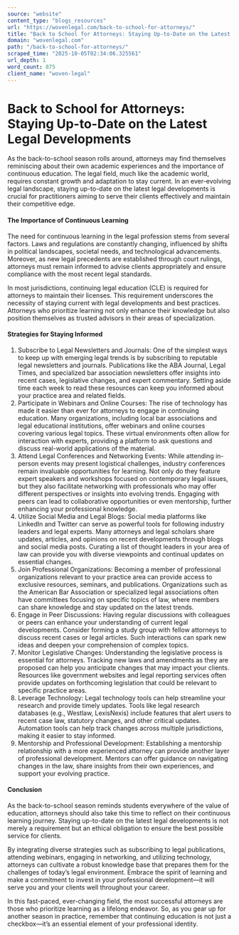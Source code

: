 ```yaml
---
source: "website"
content_type: "blogs_resources"
url: "https://wovenlegal.com/back-to-school-for-attorneys/"
title: "Back to School for Attorneys: Staying Up-to-Date on the Latest Legal Developments"
domain: "wovenlegal.com"
path: "/back-to-school-for-attorneys/"
scraped_time: "2025-10-05T02:34:06.325561"
url_depth: 1
word_count: 875
client_name: "woven-legal"
---
```


# Back to School for Attorneys: Staying Up-to-Date on the Latest Legal Developments

As the back-to-school season rolls around, attorneys may find themselves reminiscing about their own academic experiences and the importance of continuous education. The legal field, much like the academic world, requires constant growth and adaptation to stay current. In an ever-evolving legal landscape, staying up-to-date on the latest legal developments is crucial for practitioners aiming to serve their clients effectively and maintain their competitive edge.

#### The Importance of Continuous Learning

The need for continuous learning in the legal profession stems from several factors. Laws and regulations are constantly changing, influenced by shifts in political landscapes, societal needs, and technological advancements. Moreover, as new legal precedents are established through court rulings, attorneys must remain informed to advise clients appropriately and ensure compliance with the most recent legal standards.

In most jurisdictions, continuing legal education (CLE) is required for attorneys to maintain their licenses. This requirement underscores the necessity of staying current with legal developments and best practices. Attorneys who prioritize learning not only enhance their knowledge but also position themselves as trusted advisors in their areas of specialization.

#### Strategies for Staying Informed

1.  Subscribe to Legal Newsletters and Journals: One of the simplest ways to keep up with emerging legal trends is by subscribing to reputable legal newsletters and journals. Publications like the ABA Journal, Legal Times, and specialized bar association newsletters offer insights into recent cases, legislative changes, and expert commentary. Setting aside time each week to read these resources can keep you informed about your practice area and related fields.
2.  Participate in Webinars and Online Courses: The rise of technology has made it easier than ever for attorneys to engage in continuing education. Many organizations, including local bar associations and legal educational institutions, offer webinars and online courses covering various legal topics. These virtual environments often allow for interaction with experts, providing a platform to ask questions and discuss real-world applications of the material.
3.  Attend Legal Conferences and Networking Events: While attending in-person events may present logistical challenges, industry conferences remain invaluable opportunities for learning. Not only do they feature expert speakers and workshops focused on contemporary legal issues, but they also facilitate networking with professionals who may offer different perspectives or insights into evolving trends. Engaging with peers can lead to collaborative opportunities or even mentorship, further enhancing your professional knowledge.
4.  Utilize Social Media and Legal Blogs: Social media platforms like LinkedIn and Twitter can serve as powerful tools for following industry leaders and legal experts. Many attorneys and legal scholars share updates, articles, and opinions on recent developments through blogs and social media posts. Curating a list of thought leaders in your area of law can provide you with diverse viewpoints and continual updates on essential changes.
5.  Join Professional Organizations: Becoming a member of professional organizations relevant to your practice area can provide access to exclusive resources, seminars, and publications. Organizations such as the American Bar Association or specialized legal associations often have committees focusing on specific topics of law, where members can share knowledge and stay updated on the latest trends.
6.  Engage in Peer Discussions: Having regular discussions with colleagues or peers can enhance your understanding of current legal developments. Consider forming a study group with fellow attorneys to discuss recent cases or legal articles. Such interactions can spark new ideas and deepen your comprehension of complex topics.
7.  Monitor Legislative Changes: Understanding the legislative process is essential for attorneys. Tracking new laws and amendments as they are proposed can help you anticipate changes that may impact your clients. Resources like government websites and legal reporting services often provide updates on forthcoming legislation that could be relevant to specific practice areas.
8.  Leverage Technology: Legal technology tools can help streamline your research and provide timely updates. Tools like legal research databases (e.g., Westlaw, LexisNexis) include features that alert users to recent case law, statutory changes, and other critical updates. Automation tools can help track changes across multiple jurisdictions, making it easier to stay informed.
9.  Mentorship and Professional Development: Establishing a mentorship relationship with a more experienced attorney can provide another layer of professional development. Mentors can offer guidance on navigating changes in the law, share insights from their own experiences, and support your evolving practice.

#### Conclusion

As the back-to-school season reminds students everywhere of the value of education, attorneys should also take this time to reflect on their continuous learning journey. Staying up-to-date on the latest legal developments is not merely a requirement but an ethical obligation to ensure the best possible service for clients.

By integrating diverse strategies such as subscribing to legal publications, attending webinars, engaging in networking, and utilizing technology, attorneys can cultivate a robust knowledge base that prepares them for the challenges of today’s legal environment. Embrace the spirit of learning and make a commitment to invest in your professional development—it will serve you and your clients well throughout your career.

In this fast-paced, ever-changing field, the most successful attorneys are those who prioritize learning as a lifelong endeavor. So, as you gear up for another season in practice, remember that continuing education is not just a checkbox—it’s an essential element of your professional identity.